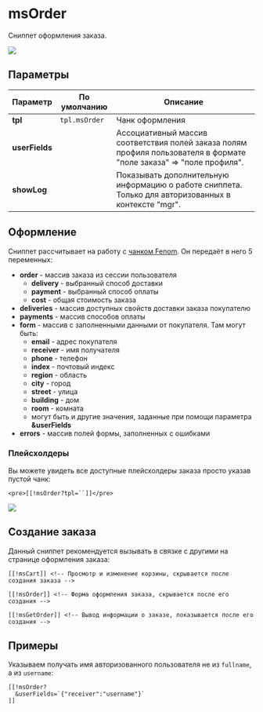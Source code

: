# msOrder

Сниппет оформления заказа.

[![](https://file.modx.pro/files/4/b/b/4bb767c02e0e7b09ddae5e426b34c7e6s.jpg)](https://file.modx.pro/files/4/b/b/4bb767c02e0e7b09ddae5e426b34c7e6.png)

## Параметры

| Параметр       | По умолчанию  | Описание                                                                                                             |
| -------------- | ------------- | -------------------------------------------------------------------------------------------------------------------- |
| **tpl**        | `tpl.msOrder` | Чанк оформления                                                                                                      |
| **userFields** |               | Ассоциативный массив соответствия полей заказа полям профиля пользователя в формате "поле заказа" => "поле профиля". |
| **showLog**    |               | Показывать дополнительную информацию о работе сниппета. Только для авторизованных в контекcте "mgr".                 |

<!--@include: ../parts/tip-general-parameters.md-->

## Оформление

Сниппет рассчитывает на работу с [чанком Fenom][1]. Он передаёт в него 5 переменных:

- **order** - массив заказа из сессии пользователя
  - **delivery** - выбранный способ доставки
  - **payment** - выбранный способ оплаты
  - **cost** - общая стоимость заказа
- **deliveries** - массив доступных свойств доставки заказа покупателю
- **payments** - массив способов оплаты
- **form** - массив с заполненными данными от покупателя. Там могут быть:
  - **email** - адрес покупателя
  - **receiver** - имя получателя
  - **phone** - телефон
  - **index** - почтовый индекс
  - **region** - область
  - **city** - город
  - **street** - улица
  - **building** - дом
  - **room** - комната
  - могут быть и другие значения, заданные при помощи параметра **&userFields**
- **errors** - массив полей формы, заполненных с ошибками

### Плейсхолдеры

Вы можете увидеть все доступные плейсхолдеры заказа просто указав пустой чанк:

```modx
<pre>[[!msOrder?tpl=``]]</pre>
```

[![](https://file.modx.pro/files/7/3/e/73ea6a3680166bb81a59b0dd55475614s.jpg)](https://file.modx.pro/files/7/3/e/73ea6a3680166bb81a59b0dd55475614.png)

## Создание заказа

Данный сниппет рекомендуется вызывать в связке с другими на странице оформления заказа:

```modx
[[!msCart]] <!-- Просмотр и изменение корзины, скрывается после создания заказа -->

[[!msOrder]] <!-- Форма оформления заказа, скрывается после его создания -->

[[!msGetOrder]] <!-- Вывод информации о заказе, показывается после его создания -->
```

## Примеры

Указываем получать имя авторизованного пользователя не из `fullname`, а из `username`:

```modx
[[!msOrder?
  &userFields=`{"receiver":"username"}`
]]
```

[1]: /components/pdotools/parser
